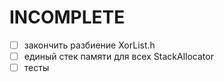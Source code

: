 # INCOMPLETE

- [ ] закончить разбиение XorList.h
- [ ] единый стек памяти для всех StackAllocator<T>
- [ ] тесты
